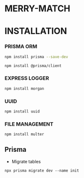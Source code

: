 # MERRY-MATCH

# INSTALLATION
### PRISMA ORM
```bash
npm install prisma --save-dev
```
```bash
npm install @prisma/client
```
### EXPRESS LOGGER
```bash
npm install morgan
```
### UUID
```bash
npm install uuid
```
### FILE MANAGEMENT
```bash
npm install multer
```

## Prisma
* Migrate tables
```
npx prisma migrate dev --name init
```